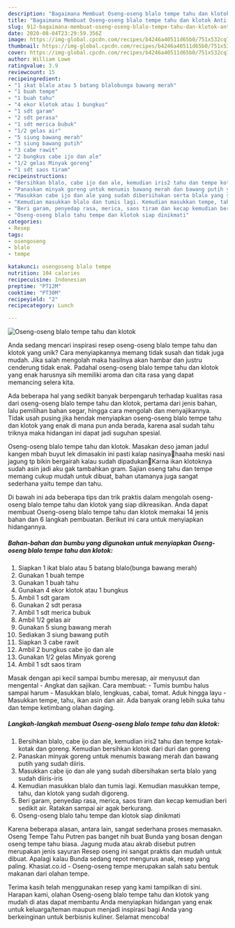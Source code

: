 ```yaml
---
description: "Bagaimana Membuat Oseng-oseng blalo tempe tahu dan klotok Anti Gagal"
title: "Bagaimana Membuat Oseng-oseng blalo tempe tahu dan klotok Anti Gagal"
slug: 912-bagaimana-membuat-oseng-oseng-blalo-tempe-tahu-dan-klotok-anti-gagal
date: 2020-08-04T23:29:59.356Z
image: https://img-global.cpcdn.com/recipes/b4246a40511d65b0/751x532cq70/oseng-oseng-blalo-tempe-tahu-dan-klotok-foto-resep-utama.jpg
thumbnail: https://img-global.cpcdn.com/recipes/b4246a40511d65b0/751x532cq70/oseng-oseng-blalo-tempe-tahu-dan-klotok-foto-resep-utama.jpg
cover: https://img-global.cpcdn.com/recipes/b4246a40511d65b0/751x532cq70/oseng-oseng-blalo-tempe-tahu-dan-klotok-foto-resep-utama.jpg
author: William Lowe
ratingvalue: 3.9
reviewcount: 15
recipeingredient:
- "1 ikat blalo atau 5 batang blalobunga bawang merah"
- "1 buah tempe"
- "1 buah tahu"
- "4 ekor klotok atau 1 bungkus"
- "1 sdt garam"
- "2 sdt perasa"
- "1 sdt merica bubuk"
- "1/2 gelas air"
- "5 siung bawang merah"
- "3 siung bawang putih"
- "3 cabe rawit"
- "2 bungkus cabe ijo dan ale"
- "1/2 gelas Minyak goreng"
- "1 sdt saos tiram"
recipeinstructions:
- "Bersihkan blalo, cabe ijo dan ale, kemudian iris2 tahu dan tempe kotak-kotak dan goreng. Kemudian bersihkan klotok dari duri dan goreng"
- "Panaskan minyak goreng untuk menumis bawang merah dan bawang putih yang sudah diiris."
- "Masukkan cabe ijo dan ale yang sudah dibersihakan serta blalo yang sudah diiris-iris"
- "Kemudian masukkan blalo dan tumis lagi. Kemudian masukkan tempe, tahu, dan klotok yang sudah digoreng."
- "Beri garam, penyedap rasa, merica, saos tiram dan kecap kemudian beri sedikit air. Ratakan sampai air agak berkurang."
- "Oseng-oseng blalo tahu tempe dan klotok siap dinikmati"
categories:
- Resep
tags:
- osengoseng
- blalo
- tempe

katakunci: osengoseng blalo tempe 
nutrition: 104 calories
recipecuisine: Indonesian
preptime: "PT12M"
cooktime: "PT30M"
recipeyield: "2"
recipecategory: Lunch

---
```



![Oseng-oseng blalo tempe tahu dan klotok](https://img-global.cpcdn.com/recipes/b4246a40511d65b0/751x532cq70/oseng-oseng-blalo-tempe-tahu-dan-klotok-foto-resep-utama.jpg)

Anda sedang mencari inspirasi resep oseng-oseng blalo tempe tahu dan klotok yang unik? Cara menyiapkannya memang tidak susah dan tidak juga mudah. Jika salah mengolah maka hasilnya akan hambar dan justru cenderung tidak enak. Padahal oseng-oseng blalo tempe tahu dan klotok yang enak harusnya sih memiliki aroma dan cita rasa yang dapat memancing selera kita.

Ada beberapa hal yang sedikit banyak berpengaruh terhadap kualitas rasa dari oseng-oseng blalo tempe tahu dan klotok, pertama dari jenis bahan, lalu pemilihan bahan segar, hingga cara mengolah dan menyajikannya. Tidak usah pusing jika hendak menyiapkan oseng-oseng blalo tempe tahu dan klotok yang enak di mana pun anda berada, karena asal sudah tahu triknya maka hidangan ini dapat jadi suguhan spesial.

Oseng-oseng blalo tempe tahu dan klotok. Masakan deso jaman jadul kangen mbah buyut lek dimasakin ini pasti kalap nasinya🤭haaha meski nasi jagung tp bikin bergairah kalau sudah dipadukan🤤Karna ikan klotoknya sudah asin jadi aku gak tambahkan gram. Sajian oseng tahu dan tempe memang cukup mudah untuk dibuat, bahan utamanya juga sangat sederhana yaitu tempe dan tahu.


Di bawah ini ada beberapa tips dan trik praktis dalam mengolah oseng-oseng blalo tempe tahu dan klotok yang siap dikreasikan. Anda dapat membuat Oseng-oseng blalo tempe tahu dan klotok memakai 14 jenis bahan dan 6 langkah pembuatan. Berikut ini cara untuk menyiapkan hidangannya.

<!--inarticleads1-->

##### Bahan-bahan dan bumbu yang digunakan untuk menyiapkan Oseng-oseng blalo tempe tahu dan klotok:

1. Siapkan 1 ikat blalo atau 5 batang blalo(bunga bawang merah)
1. Gunakan 1 buah tempe
1. Gunakan 1 buah tahu
1. Gunakan 4 ekor klotok atau 1 bungkus
1. Ambil 1 sdt garam
1. Gunakan 2 sdt perasa
1. Ambil 1 sdt merica bubuk
1. Ambil 1/2 gelas air
1. Gunakan 5 siung bawang merah
1. Sediakan 3 siung bawang putih
1. Siapkan 3 cabe rawit
1. Ambil 2 bungkus cabe ijo dan ale
1. Gunakan 1/2 gelas Minyak goreng
1. Ambil 1 sdt saos tiram


Masak dengan api kecil sampai bumbu meresap, air menyusut dan mengental - Angkat dan sajikan. Cara membuat: - Tumis bumbu halus sampai harum - Masukkan blalo, lengkuas, cabai, tomat. Aduk hingga layu - Masukkan tempe, tahu, ikan asin dan air. Ada banyak orang lebih suka tahu dan tempe ketimbang olahan daging. 

<!--inarticleads2-->

##### Langkah-langkah membuat Oseng-oseng blalo tempe tahu dan klotok:

1. Bersihkan blalo, cabe ijo dan ale, kemudian iris2 tahu dan tempe kotak-kotak dan goreng. Kemudian bersihkan klotok dari duri dan goreng
1. Panaskan minyak goreng untuk menumis bawang merah dan bawang putih yang sudah diiris.
1. Masukkan cabe ijo dan ale yang sudah dibersihakan serta blalo yang sudah diiris-iris
1. Kemudian masukkan blalo dan tumis lagi. Kemudian masukkan tempe, tahu, dan klotok yang sudah digoreng.
1. Beri garam, penyedap rasa, merica, saos tiram dan kecap kemudian beri sedikit air. Ratakan sampai air agak berkurang.
1. Oseng-oseng blalo tahu tempe dan klotok siap dinikmati


Karena beberapa alasan, antara lain, sangat sederhana proses memasakn. Oseng Tempe Tahu Putren pas banget nih buat Bunda yang bosan dengan oseng tempe tahu biasa. Jagung muda atau akrab disebut putren merupakan jenis sayuran Resep oseng ini sangat praktis dan mudah untuk dibuat. Apalagi kalau Bunda sedang repot mengurus anak, resep yang paling. Khasiat.co.id - Oseng-oseng tempe merupakan salah satu bentuk makanan dari olahan tempe. 

Terima kasih telah menggunakan resep yang kami tampilkan di sini. Harapan kami, olahan Oseng-oseng blalo tempe tahu dan klotok yang mudah di atas dapat membantu Anda menyiapkan hidangan yang enak untuk keluarga/teman maupun menjadi inspirasi bagi Anda yang berkeinginan untuk berbisnis kuliner. Selamat mencoba!
